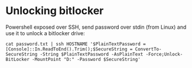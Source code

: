 # Unlocking bitlocker

Powershell exposed over SSH, send password over stdin (from Linux) and use it to unlock a bitlocker drive:

```
cat password.txt | ssh HOSTNAME '$PlainTextPassword = [Console]::In.ReadToEnd().Trim();$SecureString = ConvertTo-SecureString -String $PlainTextPassword -AsPlainText -Force;Unlock-BitLocker -MountPoint "D:" -Password $SecureString'
```
